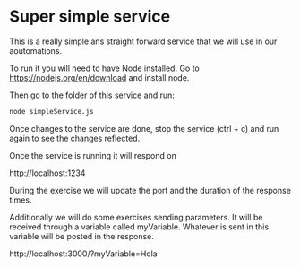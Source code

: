 # Super simple service

This is a really simple ans straight forward service that we will use in our aoutomations.

To run it you will need to have Node installed.
Go to https://nodejs.org/en/download and install node.

Then go to the folder of this service and run:
```bash
node simpleService.js
```

Once changes to the service are done, stop the service (ctrl + c) and run again to see the changes reflected.

Once the service is running it will respond on

http://localhost:1234

During the exercise we will update the port and the duration of the response times.

Additionally we will do some exercises sending parameters.
It will be received through a variable called myVariable. Whatever is sent in this variable will be posted in the response.

http://localhost:3000/?myVariable=Hola